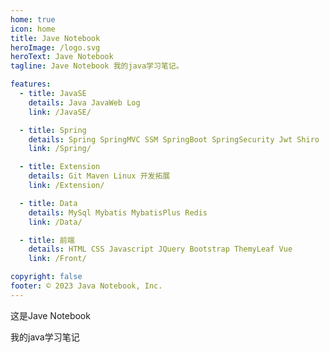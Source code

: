 ```yaml
---
home: true
icon: home
title: Jave Notebook
heroImage: /logo.svg
heroText: Jave Notebook
tagline: Jave Notebook 我的java学习笔记。

features:
  - title: JavaSE
    details: Java JavaWeb Log
    link: /JavaSE/

  - title: Spring
    details: Spring SpringMVC SSM SpringBoot SpringSecurity Jwt Shiro
    link: /Spring/

  - title: Extension
    details: Git Maven Linux 开发拓展
    link: /Extension/

  - title: Data
    details: MySql Mybatis MybatisPlus Redis
    link: /Data/

  - title: 前端
    details: HTML CSS Javascript JQuery Bootstrap ThemyLeaf Vue
    link: /Front/

copyright: false
footer: © 2023 Java Notebook, Inc.
---
```


这是Jave Notebook

我的java学习笔记
